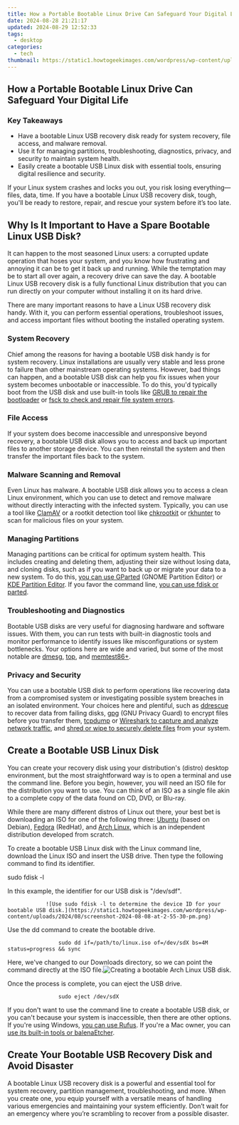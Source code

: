 ```yaml
---
title: How a Portable Bootable Linux Drive Can Safeguard Your Digital Life
date: 2024-08-28 21:21:17
updated: 2024-08-29 12:52:33
tags:
  - desktop
categories:
  - tech
thumbnail: https://static1.howtogeekimages.com/wordpress/wp-content/uploads/2024/08/53405976338_23fb41e13f_o.jpg
---
```


## How a Portable Bootable Linux Drive Can Safeguard Your Digital Life

### Key Takeaways

* Have a bootable Linux USB recovery disk ready for system recovery, file access, and malware removal.
* Use it for managing partitions, troubleshooting, diagnostics, privacy, and security to maintain system health.
* Easily create a bootable USB Linux disk with essential tools, ensuring digital resilience and security.

 If your Linux system crashes and locks you out, you risk losing everything—files, data, time. If you have a bootable Linux USB recovery disk, tough, you'll be ready to restore, repair, and rescue your system before it’s too late.

##  Why Is It Important to Have a Spare Bootable Linux USB Disk?

 It can happen to the most seasoned Linux users: a corrupted update operation that hoses your system, and you know how frustrating and annoying it can be to get it back up and running. While the temptation may be to start all over again, a recovery drive can save the day. A bootable Linux USB recovery disk is a fully functional Linux distribution that you can run directly on your computer without installing it on its hard drive.

 There are many important reasons to have a Linux USB recovery disk handy. With it, you can perform essential operations, troubleshoot issues, and access important files without booting the installed operating system.

###  System Recovery

 Chief among the reasons for having a bootable USB disk handy is for system recovery. Linux installations are usually very stable and less prone to failure than other mainstream operating systems. However, bad things can happen, and a bootable USB disk can help you fix issues when your system becomes unbootable or inaccessible. To do this, you'd typically boot from the USB disk and use built-in tools like [GRUB to repair the bootloader](https://fox-http.techidaily.com/video-editors-unite-learn-image-upload-on-youtube-for-2024/) or [fsck to check and repair file system errors](https://technical-tips.techidaily.com/mastering-live-activities-in-ios-16-a-comprehensive-guide/).

###  File Access

 If your system does become inaccessible and unresponsive beyond recovery, a bootable USB disk allows you to access and back up important files to another storage device. You can then reinstall the system and then transfer the important files back to the system.

###  Malware Scanning and Removal

 Even Linux has malware. A bootable USB disk allows you to access a clean Linux environment, which you can use to detect and remove malware without directly interacting with the infected system. Typically, you can use a tool like [ClamAV](https://www.clamav.net/) or a rootkit detection tool like [chkrootkit](https://www.chkrootkit.org) or [rkhunter](https://rkhunter.sourceforge.net/) to scan for malicious files on your system.

###  Managing Partitions

 Managing partitions can be critical for optimum system health. This includes creating and deleting them, adjusting their size without losing data, and cloning disks, such as if you want to back up or migrate your data to a new system. To do this, [you can use GParted](https://fox-friendly.techidaily.com/new-2024-approved-hidden-insights-for-importer-mastery-on-windows-10/) (GNOME Partition Editor) or [KDE Partition Editor](https://apps.kde.org/partitionmanager/). If you favor the command line, [you can use fdisk or parted](https://video-screen-grab.techidaily.com/new-accelerate-your-streaming-career-utilizing-obs-capabilities/).

###  Troubleshooting and Diagnostics

 Bootable USB disks are very useful for diagnosing hardware and software issues. With them, you can run tests with built-in diagnostic tools and monitor performance to identify issues like misconfigurations or system bottlenecks. Your options here are wide and varied, but some of the most notable are [dmesg](https://games-able.techidaily.com/turn-off-visual-overlays-for-games-on-discord/), [top](https://snapchat-videos.techidaily.com/new-2024-approved-the-new-age-of-entertainment-tiktok-vs-snap-in-the-spotlight/), and [memtest86+](https://www.memtest.org/).

###  Privacy and Security

 You can use a bootable USB disk to perform operations like recovering data from a compromised system or investigating possible system breaches in an isolated environment. Your choices here and plentiful, such as [ddrescue](https://www.gnu.org/software/ddrescue/) to recover data from failing disks, [gpg](https://gnupg.org/) (GNU Privacy Guard) to encrypt files before you transfer them, [tcpdump](https://www.tcpdump.org) or [Wireshark to capture and analyze network traffic](https://hardware-reviews.techidaily.com/land-a-steady-bargain-on-high-performance-laptop-save-250-on-asuss-rog-zephyrus-g16-with-advanced-cpu-and-graphics/), and [shred or wipe to securely delete files](https://some-knowledge.techidaily.com/updated-full-spectrum-kinetics-examination/) from your system.

##  Create a Bootable USB Linux Disk

 You can create your recovery disk using your distribution's (distro) desktop environment, but the most straightforward way is to open a terminal and use the command line. Before you begin, however, you will need an ISO file for the distribution you want to use. You can think of an ISO as a single file akin to a complete copy of the data found on CD, DVD, or Blu-ray.

 While there are many different distros of Linux out there, your best bet is downloading an ISO for one of the following three: [Ubuntu](https://ubuntu.com/download) (based on Debian), [Fedora](https://fedoraproject.org/workstation/download) (RedHat), and [Arch Linux](http://archlinux.org/download/), which is an independent distribution developed from scratch.

 To create a bootable USB Linux disk with the Linux command line, download the Linux ISO and insert the USB drive. Then type the following command to find its identifier.

sudo fdisk -l
                    

 In this example, the identifier for our USB disk is "/dev/sdf".
                                        
            
                ![Use sudo fdisk -l to determine the device ID for your bootable USB disk.](https://static1.howtogeekimages.com/wordpress/wp-content/uploads/2024/08/screenshot-2024-08-08-at-2-55-30-pm.png)
                    

Use the dd command to create the bootable drive.

    
                    sudo dd if=/path/to/linux.iso of=/dev/sdX bs=4M status=progress && sync

Here, we've changed to our Downloads directory, so we can point the command directly at the ISO file.![Creating a bootable Arch Linux USB disk.](https://static0.howtogeekimages.com/wordpress/wp-content/uploads/2024/08/screenshot-2024-08-08-at-3-04-01-pm.png) 

Once the process is complete, you can eject the USB drive.

    
                    sudo eject /dev/sdX

 If you don't want to use the command line to create a bootable USB disk, or you can't because your system is inaccessible, then there are other options. If you're using Windows, [you can use Rufus](https://instagram-video-files.techidaily.com/updated-elevate-your-instagram-game-with-pro-edit-techniques/). If you're a Mac owner, you can [use its built-in tools or balenaEtcher](https://extra-hints.techidaily.com/new-crafting-compelling-narratives-the-top-8-educational-hubs/).

##  Create Your Bootable USB Recovery Disk and Avoid Disaster

 A bootable Linux USB recovery disk is a powerful and essential tool for system recovery, partition management, troubleshooting, and more. When you create one, you equip yourself with a versatile means of handling various emergencies and maintaining your system efficiently. Don’t wait for an emergency where you’re scrambling to recover from a possible disaster.

<ins class="adsbygoogle"
     style="display:block"
     data-ad-format="autorelaxed"
     data-ad-client="ca-pub-7571918770474297"
     data-ad-slot="1223367746"></ins>



<ins class="adsbygoogle"
     style="display:block"
     data-ad-client="ca-pub-7571918770474297"
     data-ad-slot="8358498916"
     data-ad-format="auto"
     data-full-width-responsive="true"></ins>
